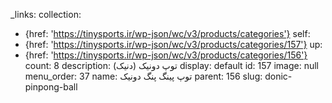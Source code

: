 _links:
  collection:
  - {href: 'https://tinysports.ir/wp-json/wc/v3/products/categories'}
  self:
  - {href: 'https://tinysports.ir/wp-json/wc/v3/products/categories/157'}
  up:
  - {href: 'https://tinysports.ir/wp-json/wc/v3/products/categories/156'}
count: 8
description: توپ دونیک (دنیک)
display: default
id: 157
image: null
menu_order: 37
name: توپ پینگ پنگ دونیک
parent: 156
slug: donic-pinpong-ball

